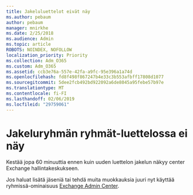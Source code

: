 ```yaml
---
title: Jakeluluettelot eivät näy
ms.author: pebaum
author: pebaum
manager: mnirkhe
ms.date: 2/25/2018
ms.audience: Admin
ms.topic: article
ROBOTS: NOINDEX, NOFOLLOW
localization_priority: Priority
ms.collection: Adm_O365
ms.custom: Adm_O365
ms.assetid: ccb3e76a-557e-42fa-a9fc-95e396a1a74d
ms.openlocfilehash: fd8f498f867247b4e33c3b553afbff17808d1077
ms.sourcegitcommit: 5dee2fcb492bd922092a6de8045a95febe57b97e
ms.translationtype: MT
ms.contentlocale: fi-FI
ms.lasthandoff: 02/06/2019
ms.locfileid: "29759061"
---
```

# <a name="distribution-group-not-showing-in-groups-list"></a>Jakeluryhmän ryhmät-luettelossa ei näy

Kestää jopa 60 minuuttia ennen kuin uuden luettelon jakelun näkyy center Exchange hallintakeskukseen.
  
Jos haluat lisätä jäseniä tai tehdä muita muokkauksia juuri nyt käyttää ryhmissä-ominaisuus [Exchange Admin Center](https://outlook.office365.com/ecp/?rfr=Admin_o365&amp;exsvurl=1&amp;mkt=en-US.aspx).
  

